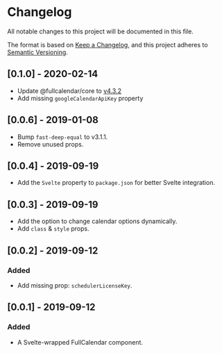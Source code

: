 # Changelog

All notable changes to this project will be documented in this file.

The format is based on [Keep a Changelog](https://keepachangelog.com/en/1.0.0/),
and this project adheres to [Semantic Versioning](https://semver.org/spec/v2.0.0.html).

## [0.1.0] - 2020-02-14

-   Update @fullcalendar/core to [v4.3.2](https://github.com/fullcalendar/fullcalendar/blob/master/CHANGELOG.md#v432-2020-02-11)
-   Add missing `googleCalendarApiKey` property

## [0.0.6] - 2019-01-08

-   Bump `fast-deep-equal` to v3.1.1.
-   Remove unused props.

## [0.0.4] - 2019-09-19

-   Add the `Svelte` property to `package.json` for better Svelte integration.

## [0.0.3] - 2019-09-19

-   Add the option to change calendar options dynamically.
-   Add `class` & `style` props.

## [0.0.2] - 2019-09-12

### Added

-   Add missing prop: `schedulerLicenseKey`.

## [0.0.1] - 2019-09-12

### Added

-   A Svelte-wrapped FullCalendar component.
